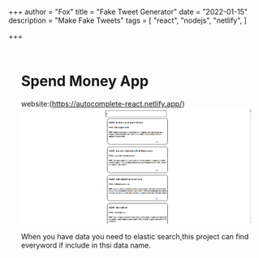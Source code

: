 +++
author = "Fox"
title = "Fake Tweet Generator"
date = "2022-01-15"
description = "Make Fake Tweets"
tags = [
    "react",  "nodejs",  "netlify",
]

+++
<!--more-->
<div class="preview"><div class="preview__inner-1"><div class="preview__inner-2" style="padding: 10px 25px 448px;"><div class="cl-preview-section"><h1 id="spend-money-app">Spend Money App</h1>
</div><div class="cl-preview-section"><p>website:(<a href="https://autocomplete-react.netlify.app/">https://autocomplete-react.netlify.app/</a>)<br>
<img src="https://raw.githubusercontent.com/foxsnow38/website_foxsnow38/master/images/autocomplete.png?token=GHSAT0AAAAAABXH4S27T6JMNGFX4JAUEWZOYXLZG4Q" alt="autocomplete"></p>
</div><div class="cl-preview-section"><p>When you have data you need to elastic search,this project can find everyword if include in thsi data name.</p>
</div></div> <div class="gutter" style="left: 0px;"><!----> <!----></div></div> <!----></div>